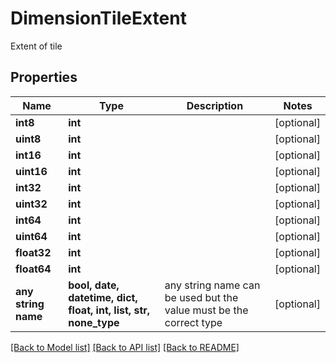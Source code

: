 # DimensionTileExtent

Extent of tile

## Properties
Name | Type | Description | Notes
------------ | ------------- | ------------- | -------------
**int8** | **int** |  | [optional] 
**uint8** | **int** |  | [optional] 
**int16** | **int** |  | [optional] 
**uint16** | **int** |  | [optional] 
**int32** | **int** |  | [optional] 
**uint32** | **int** |  | [optional] 
**int64** | **int** |  | [optional] 
**uint64** | **int** |  | [optional] 
**float32** | **int** |  | [optional] 
**float64** | **int** |  | [optional] 
**any string name** | **bool, date, datetime, dict, float, int, list, str, none_type** | any string name can be used but the value must be the correct type | [optional]

[[Back to Model list]](../README.md#documentation-for-models) [[Back to API list]](../README.md#documentation-for-api-endpoints) [[Back to README]](../README.md)


